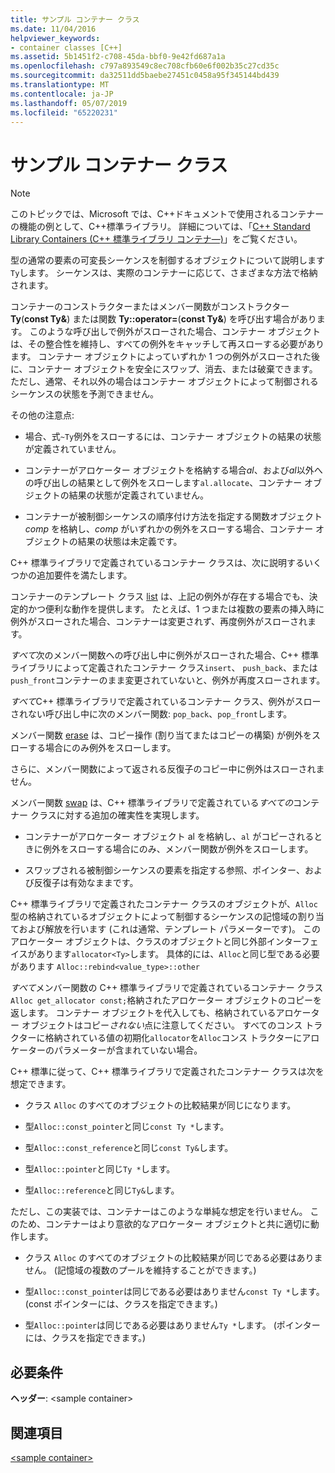```yaml
---
title: サンプル コンテナー クラス
ms.date: 11/04/2016
helpviewer_keywords:
- container classes [C++]
ms.assetid: 5b1451f2-c708-45da-bbf0-9e42fd687a1a
ms.openlocfilehash: c797a893549c8ec708cfb60e6f002b35c27cd35c
ms.sourcegitcommit: da32511dd5baebe27451c0458a95f345144bd439
ms.translationtype: MT
ms.contentlocale: ja-JP
ms.lasthandoff: 05/07/2019
ms.locfileid: "65220231"
---
```

# <a name="sample-container-class"></a>サンプル コンテナー クラス

> [!NOTE]
> このトピックでは、Microsoft では、C++ドキュメントで使用されるコンテナーの機能の例として、C++標準ライブラリ。 詳細については、「[C++ Standard Library Containers (C++ 標準ライブラリ コンテナ―)](../standard-library/stl-containers.md)」をご覧ください。

型の通常の要素の可変長シーケンスを制御するオブジェクトについて説明します`Ty`します。 シーケンスは、実際のコンテナーに応じて、さまざまな方法で格納されます。

コンテナーのコンストラクターまたはメンバー関数がコンストラクター **Ty**(**const Ty&**) または関数 **Ty::operator=**(**const Ty&**) を呼び出す場合があります。 このような呼び出しで例外がスローされた場合、コンテナー オブジェクトは、その整合性を維持し、すべての例外をキャッチして再スローする必要があります。 コンテナー オブジェクトによっていずれか 1 つの例外がスローされた後に、コンテナー オブジェクトを安全にスワップ、消去、または破棄できます。 ただし、通常、それ以外の場合はコンテナー オブジェクトによって制御されるシーケンスの状態を予測できません。

その他の注意点:

- 場合、式`~Ty`例外をスローするには、コンテナー オブジェクトの結果の状態が定義されていません。

- コンテナーがアロケーター オブジェクトを格納する場合*al*、および*al*以外への呼び出しの結果として例外をスローします`al.allocate`、コンテナー オブジェクトの結果の状態が定義されていません。

- コンテナーが被制御シーケンスの順序付け方法を指定する関数オブジェクト *comp* を格納し、*comp* がいずれかの例外をスローする場合、コンテナー オブジェクトの結果の状態は未定義です。

C++ 標準ライブラリで定義されているコンテナー クラスは、次に説明するいくつかの追加要件を満たします。

コンテナーのテンプレート クラス [list](../standard-library/list-class.md) は、上記の例外が存在する場合でも、決定的かつ便利な動作を提供します。 たとえば、1 つまたは複数の要素の挿入時に例外がスローされた場合、コンテナーは変更されず、再度例外がスローされます。

*すべて*次のメンバー関数への呼び出し中に例外がスローされた場合、C++ 標準ライブラリによって定義されたコンテナー クラス`insert`、 `push_back`、または`push_front`コンテナーのまま変更されていないと、例外が再度スローされます。

*すべて*C++ 標準ライブラリで定義されているコンテナー クラス、例外がスローされない呼び出し中に次のメンバー関数: `pop_back`、`pop_front`します。

メンバー関数 [erase](../standard-library/container-class-erase.md) は、コピー操作 (割り当てまたはコピーの構築) が例外をスローする場合にのみ例外をスローします。

さらに、メンバー関数によって返される反復子のコピー中に例外はスローされません。

メンバー関数 [swap](../standard-library/container-class-swap.md) は、C++ 標準ライブラリで定義されている*すべての*コンテナー クラスに対する追加の確実性を実現します。

- コンテナーがアロケーター オブジェクト al を格納し、`al` がコピーされるときに例外をスローする場合にのみ、メンバー関数が例外をスローします。

- スワップされる被制御シーケンスの要素を指定する参照、ポインター、および反復子は有効なままです。

C++ 標準ライブラリで定義されたコンテナー クラスのオブジェクトが、`Alloc` 型の格納されているオブジェクトによって制御するシーケンスの記憶域の割り当ておよび解放を行います (これは通常、テンプレート パラメーターです)。 このアロケーター オブジェクトは、クラスのオブジェクトと同じ外部インターフェイスがあります`allocator<Ty>`します。 具体的には、`Alloc`と同じ型である必要があります `Alloc::rebind<value_type>::other`

*すべて*メンバー関数の C++ 標準ライブラリで定義されているコンテナー クラス`Alloc get_allocator const;`格納されたアロケーター オブジェクトのコピーを返します。 コンテナー オブジェクトを代入しても、格納されているアロケーター オブジェクトはコピー*されない*点に注意してください。 すべてのコンス トラクターに格納されている値の初期化`allocator`を`Alloc`コンス トラクターにアロケーターのパラメーターが含まれていない場合。

C++ 標準に従って、C++ 標準ライブラリで定義されたコンテナー クラスは次を想定できます。

- クラス `Alloc` のすべてのオブジェクトの比較結果が同じになります。

- 型`Alloc::const_pointer`と同じ`const Ty *`します。

- 型`Alloc::const_reference`と同じ`const Ty&`します。

- 型`Alloc::pointer`と同じ`Ty *`します。

- 型`Alloc::reference`と同じ`Ty&`します。

ただし、この実装では、コンテナーはこのような単純な想定を行いません。 このため、コンテナーはより意欲的なアロケーター オブジェクトと共に適切に動作します。

- クラス `Alloc` のすべてのオブジェクトの比較結果が同じである必要はありません。 (記憶域の複数のプールを維持することができます。)

- 型`Alloc::const_pointer`は同じである必要はありません`const Ty *`します。 (const ポインターには、クラスを指定できます。)

- 型`Alloc::pointer`は同じである必要はありません`Ty *`します。 (ポインターには、クラスを指定できます。)

## <a name="requirements"></a>必要条件

**ヘッダー**: \<sample container>

## <a name="see-also"></a>関連項目

[\<sample container>](../standard-library/sample-container.md)<br/>
